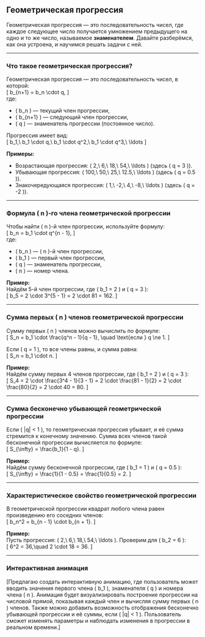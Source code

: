 ## Геометрическая прогрессия  

Геометрическая прогрессия — это последовательность чисел, где каждое следующее число получается умножением предыдущего на одно и то же число, называемое **знаменателем**. Давайте разберёмся, как она устроена, и научимся решать задачи с ней.  

---

### Что такое геометрическая прогрессия?  

Геометрическая прогрессия — это последовательность чисел, в которой:  
\[
b_{n+1} = b_n \cdot q,
\]  
где:  
- \( b_n \) — текущий член прогрессии,  
- \( b_{n+1} \) — следующий член прогрессии,  
- \( q \) — знаменатель прогрессии (постоянное число).  

Прогрессия имеет вид:  
\[
b_1,\ b_1 \cdot q,\ b_1 \cdot q^2,\ b_1 \cdot q^3,\ \ldots
\]  

**Примеры:**  
- Возрастающая прогрессия: \( 2,\ 6,\ 18,\ 54,\ \ldots \) (здесь \( q = 3 \)).  
- Убывающая прогрессия: \( 100,\ 50,\ 25,\ 12.5,\ \ldots \) (здесь \( q = 0.5 \)).  
- Знакочередующаяся прогрессия: \( 1,\ -2,\ 4,\ -8,\ \ldots \) (здесь \( q = -2 \)).  

---

### Формула \( n \)-го члена геометрической прогрессии  

Чтобы найти \( n \)-й член прогрессии, используйте формулу:  
\[
b_n = b_1 \cdot q^{n - 1},
\]  
где:  
- \( b_n \) — \( n \)-й член прогрессии,  
- \( b_1 \) — первый член прогрессии,  
- \( q \) — знаменатель прогрессии,  
- \( n \) — номер члена.  

**Пример:**  
Найдём 5-й член прогрессии, где \( b_1 = 2 \) и \( q = 3 \):  
\[
b_5 = 2 \cdot 3^{5 - 1} = 2 \cdot 81 = 162.
\]  

---

### Сумма первых \( n \) членов геометрической прогрессии  

Сумму первых \( n \) членов можно вычислить по формуле:  
\[
S_n = b_1 \cdot \frac{q^n - 1}{q - 1}, \quad \text{если } q \ne 1.
\]  

Если \( q = 1 \), то все члены равны, и сумма равна:  
\[
S_n = b_1 \cdot n.
\]  

**Пример:**  
Найдём сумму первых 4 членов прогрессии, где \( b_1 = 2 \) и \( q = 3 \):  
\[
S_4 = 2 \cdot \frac{3^4 - 1}{3 - 1} = 2 \cdot \frac{81 - 1}{2} = 2 \cdot \frac{80}{2} = 2 \cdot 40 = 80.
\]  

---

### Сумма бесконечно убывающей геометрической прогрессии  

Если \( |q| < 1 \), то геометрическая прогрессия убывает, и её сумма стремится к конечному значению. Сумма всех членов такой бесконечной прогрессии вычисляется по формуле:  
\[
S_{\infty} = \frac{b_1}{1 - q}.
\]  

**Пример:**  
Найдём сумму бесконечной прогрессии, где \( b_1 = 1 \) и \( q = 0.5 \):  
\[
S_{\infty} = \frac{1}{1 - 0.5} = \frac{1}{0.5} = 2.
\]  

---

### Характеристическое свойство геометрической прогрессии  

В геометрической прогрессии квадрат любого члена равен произведению его соседних членов:  
\[
b_n^2 = b_{n - 1} \cdot b_{n + 1}.
\]  

**Пример:**  
Пусть прогрессия: \( 2,\ 6,\ 18,\ 54,\ \ldots \). Проверим для \( b_2 = 6 \):  
\[
6^2 = 36,\quad 2 \cdot 18 = 36.
\]  

---

### Интерактивная анимация  

[Предлагаю создать интерактивную анимацию, где пользователь может вводить значения первого члена \( b_1 \), знаменателя \( q \) и номера члена \( n \). Анимация будет визуализировать построение прогрессии на числовой прямой, показывая каждый член и вычисляя сумму первых \( n \) членов. Также можно добавить возможность отображения бесконечно убывающей прогрессии и её суммы, если \( |q| < 1 \). Пользователь сможет изменять параметры и наблюдать изменения в прогрессии в реальном времени.]  
